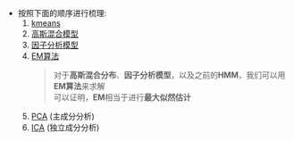 - 按照下面的顺序进行梳理:
    1. [kmeans](CS229_笔记/无监督学习/kmeans.md)
    2. [高斯混合模型](CS229_笔记/无监督学习/高斯混合模型.md)
    3. [因子分析模型](CS229_笔记/无监督学习/因子分析模型.md)
    4. [EM算法](CS229_笔记/无监督学习/EM.md)
        > 对于**高斯混合分布**、**因子分析模型**，以及之前的**HMM**，我们可以用**EM算法**来求解  
        > 可以证明，**EM**相当于进行**最大似然估计**
    5. [PCA](CS229_笔记/无监督学习/PCA.md) (主成分分析)
    6. [ICA](CS229_笔记/无监督学习/ICA.md) (独立成分分析)
